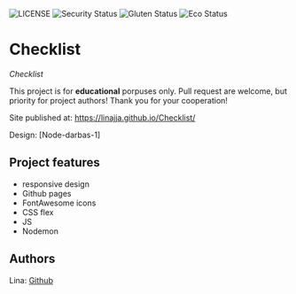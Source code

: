 ![LICENSE](https://img.shields.io/badge/license-MIT-blue.svg?style=flat-square)
![Security Status](https://img.shields.io/security-headers?label=Security&url=https%3A%2F%2Fgithub.com&style=flat-square)
![Gluten Status](https://img.shields.io/badge/Gluten-Free-green.svg)
![Eco Status](https://img.shields.io/badge/ECO-Friendly-green.svg)

# Checklist

_Checklist_

This project is for **educational** porpuses only. Pull request are welcome, but priority for project authors! Thank you for your cooperation!

Site published at: https://linajja.github.io/Checklist/

Design: [Node-darbas-1]

## Project features

-   responsive design
-   Github pages
-   FontAwesome icons
-   CSS flex
-   JS
-   Nodemon

## Authors

Lina: [Github](https://github.com/linajja)

